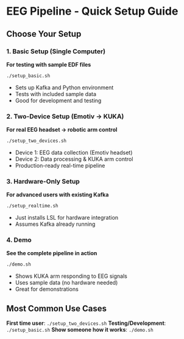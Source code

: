 # EEG Pipeline - Quick Setup Guide

## Choose Your Setup

### 1. Basic Setup (Single Computer)

**For testing with sample EDF files**

```bash
./setup_basic.sh
```

- Sets up Kafka and Python environment
- Tests with included sample data
- Good for development and testing

### 2. Two-Device Setup (Emotiv → KUKA)

**For real EEG headset → robotic arm control**

```bash
./setup_two_devices.sh
```

- Device 1: EEG data collection (Emotiv headset)
- Device 2: Data processing & KUKA arm control
- Production-ready real-time pipeline

### 3. Hardware-Only Setup

**For advanced users with existing Kafka**

```bash
./setup_realtime.sh
```

- Just installs LSL for hardware integration
- Assumes Kafka already running

### 4. Demo

**See the complete pipeline in action**

```bash
./demo.sh
```

- Shows KUKA arm responding to EEG signals
- Uses sample data (no hardware needed)
- Great for demonstrations

## Most Common Use Cases

**First time user**: `./setup_two_devices.sh`
**Testing/Development**: `./setup_basic.sh`
**Show someone how it works**: `./demo.sh`
